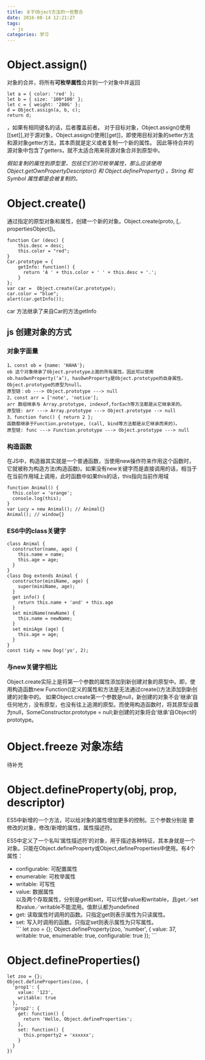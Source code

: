```yaml
---
title: 关于Object方法的一些整合
date: 2016-08-14 12:21:27
tags:
  - js
categories: 学习
---
```


# Object.assign()

对象的合并，将所有<strong>可枚举属性</strong>合并到一个对象中并返回
```
let a = { color: 'red' };
let b = { size: '100*100' };
let c = { weight: '200G' };
d = Object.assign(a, b, c);
return d;

```
<!--more-->
，如果有相同键名的话，后者覆盖前者。
对于目标对象，Object.assign()使用[[set]],对于源对象，Object.assign()使用[[get]]，即使用目标对象的setter方法和源对象getter方法，其本质就是定义或者复制一个新的属性。
因此等待合并的源对象中包含了getters，就不太适合用来将源对象合并到原型中。

<i>假如复制的属性到原型里，包括它们的可枚举属性，那么应该使用 Object.getOwnPropertyDescriptor() 和 Object.defineProperty() 。String 和 Symbol 属性都是会被复制的。</i>

# Object.create()

通过指定的原型对象和属性，创建一个新的对象。Object.create(proto, [,. propertiesObject])。
```
function Car (desc) {
    this.desc = desc;
    this.color = "red";
}
Car.prototype = {
    getInfo: function() {
      return 'A ' + this.color + ' ' + this.desc + '.';
    }
};
var car =  Object.create(Car.prototype);
car.color = "blue";
alert(car.getInfo());
```
car 方法继承了来自Car的方法getInfo 
## js 创建对象的方式

### 对象字面量

```
1、const ob = {name: 'HAHA'};
ob 这个对象继承了Object.prototype上面的所有属性。因此可以使用ob.hasOwnProperty(‘a’), hasOwnProperty是Object.prototype的自身属性。Object.prototype的原型为null。
原型链：ob ---> Object.prototype ---> null
2、const arr = ['note', 'notice'];
arr 数组继承与 Array.prototype, indexof,forEach等方法都是从它继承来的。
原型链: arr ---> Array.prototype ---> Object.prototype --> null
3、function func() { return 2 };
函数都继承于Function.prototype, (call, bind等方法都是从它继承而来的)。
原型链: func ---> Function.prototype ---> Object.prototype ---> null
```

### 构造函数

在JS中，构造器其实就是一个普通函数，当使用new操作符来作用这个函数时，它就被称为构造方法(构造函数)。如果没有new关键字而是直接调用的话，相当于在当前作用域上调用，此时函数中如果this的话，this指向当前作用域
```
function Animal() {
  this.color = 'orange';
  console.log(this);
}
var Lucy = new Animal(); // Animal{}
Animal(); // window{}
```

### ES6中的class关键字

```
class Animal {
  constructor(name, age) {
    this.name = name;
    this.age = age;
  }
}
class Dog extends Animal {
  constructor(miniName, age) {
    super(miniName, age);
  }
  get info() {
    return this.name + 'and' + this.age
  }
  set miniName(newName) {
    this.name = newName;
  }
  set miniAge (age) {
    this.age = age;
  }
}
const tidy = new Dog('yo', 2);
```
### 与new关键字相比

Object.create实际上是将第一个参数的属性添加到新创建对象的原型中。即，使用构造函数new Function()定义的属性和方法是无法通过create()方法添加到新创建的对象中的。
如果Object.create第一个参数是null，新创建的对象不会’继承’自任何地方，没有原型，也没有往上追溯的原型。而使用构造函数时，将其原型设置为null，SomeConstructor.prototype = null;新创建的对象将会‘继承’自Object的prototype。

# Object.freeze 对象冻结

待补充

# Object.defineProperty(obj, prop, descriptor)

ES5中新增的一个方法，可以给对象的属性增加更多的控制。三个参数分别是 要修改的对象，修改/新增的属性，属性描述符。

ES5中定义了一个名叫‘属性描述符’的对象，用于描述各种特征，其本身就是一个对象。只能在Object.defineProperty或Object,defineProperties中使用。有4个属性：
<ul>
	<li>configurable: 可配置属性</li>
	<li>enumerable: 可枚举属性</li>
	<li>writable: 可写性</li>
	<li>value: 数据属性</li>
	以及两个存取属性，分别是get和set，可以代替value和writable，且get／set和value／writable不能混用。值默认都为undefined
	<li>get: 读取属性时调用的函数。只指定get则表示属性为只读属性。</li>
	<li>set: 写入时调用的函数。只指定set则表示属性为只写属性。</li>
	```
	let zoo = {};
	Object.defineProperty(zoo, 'number', {
	  value: 37,
	  writable: true,
	  enumerable: true,
	  configurable: true
	});
	```
</ul>

# Object.defineProperties()

```
let zoo = {};
Object.defineProperties(zoo, {
  'prop1': {
    value: '123',
    writable: true
  },
  'prop2': {
    get: function() {
      return 'Hello, Object.defineProperties';
    },
    set: function() {
      this.property2 = 'xxxxxx';
    }
  }
})

```